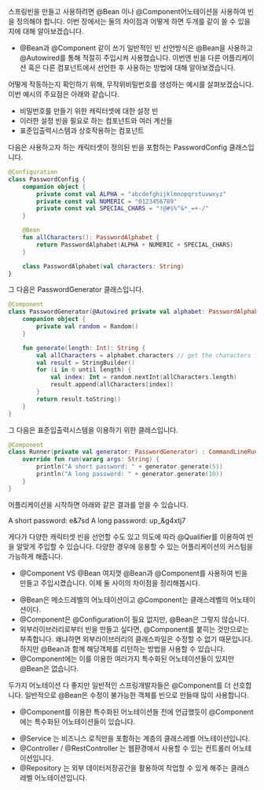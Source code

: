 스프링빈을 만들고 사용하려면 @Bean 이나 @Component어노테이션을 사용하여 빈을 정의해야 합니다.
이번 장에서는 둘의 차이점과 어떻게 하면 두개를 같이 쓸 수 있을지에 대해 알아보겠습니다.

- @Bean과 @Component 같이 쓰기
일반적인 빈 선언방식은 @Bean을 사용하고 @Autowired를 통해 적절히 주입시켜 사용했습니다.
이번엔 빈을 다른 어플리케이션 혹은 다른 컴포넌트에서 선언한 후 사용하는 방법에 대해 알아보겠습니다.

어떻게 작동하는지 확인하기 위해, 무작위비밀번호를 생성하는 예시를 살펴보겠습니다.
이번 예시의 주요점은 아래와 같습니다.

* 비밀번호를 만들기 위한 캐릭터셋에 대한 설정 빈
* 이러한 설정 빈을 필요로 하는 컴포넌트와 여러 계산들
* 표준입출력시스템과 상호작용하는 컴포넌트

다음은 사용하고자 하는 캐릭터셋이 정의된 빈을 포함하는 PasswordConfig 클래스입니다.

```kotlin
@Configuration
class PasswordConfig {
    companion object {
        private const val ALPHA = "abcdefghijklmnopqrstuvwxyz"
        private const val NUMERIC = "0123456789"
        private const val SPECIAL_CHARS = "!@#$%^&*_=+-/"
    }

    @Bean
    fun allCharacters(): PasswordAlphabet {
        return PasswordAlphabet(ALPHA + NUMERIC + SPECIAL_CHARS)
    }

    class PasswordAlphabet(val characters: String)
}
```

그 다음은 PasswordGenerator 클래스입니다.

```kotlin
@Component
class PasswordGenerator(@Autowired private val alphabet: PasswordAlphabet) {
    companion object {
        private val random = Random()
    }

    fun generate(length: Int): String {
        val allCharacters = alphabet.characters // get the characters from the bean
        val result = StringBuilder()
        for (i in 0 until length) {
            val index: Int = random.nextInt(allCharacters.length)
            result.append(allCharacters[index])
        }
        return result.toString()
    }
}
```

그 다음은 표준입출력시스템을 이용하기 위한 클래스입니다.

```kotlin
@Component
class Runner(private val generator: PasswordGenerator) : CommandLineRunner {
    override fun run(vararg args: String) {
        println("A short password: " + generator.generate(5))
        println("A long password: " + generator.generate(10))
    }
}
```

어플리케이션을 시작하면 아래와 같은 결과를 얻을 수 있습니다.

A short password: e&7sd
A long password: up_&g4xtj7

게다가 다양한 캐릭터셋 빈을 선언할 수도 있고 의도에 따라 @Qualifier를 이용하여 빈을 알맞게 주입할 수 있습니다.
다양한 경우에 응용할 수 있는 어플리케이션의 커스텀을 가능하게 해줍니다.

- @Component VS @Bean
여지껏 @Bean과 @Component를 사용하여 빈을 만들고 주입시켰습니다.
이제 둘 사이의 차이점을 정리해봅시다.

* @Bean은 메소드레벨의 어노테이션이고 @Component는 클래스레벨의 어노테이션이다.
* @Component은 @Configuration이 필요 없지만, @Bean은 그렇지 않습니다.
* 외부라이브러리로부터 빈을 만들고 싶다면, @Component를 붙히는 것만으로는 부족합니다. 왜냐하면 외부라이브러리의 클래스파일은 수정할 수 없기 때문입니다. 하지만 @Bean과 함께 해당객체를 리턴하는 방법을 사용할 수 있습니다.
* @Component에는 이를 이용한 여러가지 특수화된 어노테이션들이 있지만 @Bean은 없습니다.

두가지 어노테이션 다 좋지만 일반적인 스프링개발자들은 @Component를 더 선호합니다.
일반적으로 @Bean은 수정이 불가능한 객체를 빈으로 만들때 많이 사용합니다.

- @Component를 이용한 특수화된 어노테이션들
전에 언급했듯이 @Component에는 특수화된 어노테이션들이 있습니다.

* @Service 는 비즈니스 로직만을 포함하는 계층의 클래스레벨 어노테이션입니다.
* @Controller / @RestController 는 웹환경에서 사용할 수 있는 컨트롤러 어노테이션입니다.
* @Repository 는 외부 데이터저장공간을 활용하여 작업할 수 있게 해주는 클래스레벨 어노테이션입니다.





